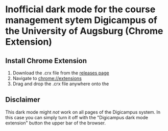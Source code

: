 # Inofficial dark mode for the course management sytem Digicampus of the University of Augsburg (Chrome Extension)

## Install Chrome Extension

1. Download the .crx file from the [releases page](https://github.com/niklasr22/digicampus-darkmode/releases)
2. Navigate to [chrome://extensions](chrome://extensions)
3. Drag and drop the .crx file anywhere onto the 

## Disclaimer

This dark mode might _not_ work on all pages of the Digicampus system. In this case you can simply turn it off with the "Digicampus dark mode extension" button the upper bar of the browser.